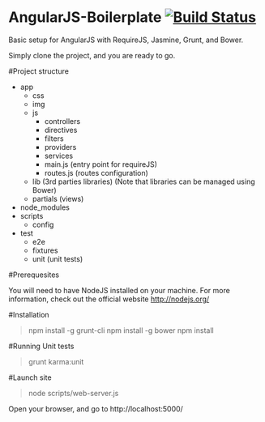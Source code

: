 AngularJS-Boilerplate [![Build Status](https://travis-ci.org/fdore/AngularJS-Boilerplate.png?branch=master)](https://travis-ci.org/fdore/AngularJS-Boilerplate)
=====================


Basic setup for AngularJS with RequireJS, Jasmine, Grunt, and Bower.

Simply clone the project, and you are ready to go.

#Project structure

- app
	- css
	- img
	- js
		- controllers
		- directives
		- filters
		- providers
		- services
		- main.js (entry point for requireJS)
		- routes.js (routes configuration)
	- lib (3rd parties libraries) (Note that libraries can be managed using Bower)
	- partials (views)
- node_modules	
- scripts
	- config
- test
	- e2e
	- fixtures
	- unit (unit tests)

#Prerequesites

You will need to have NodeJS installed on your machine. For more information, check out the official website http://nodejs.org/

#Installation

> npm install -g grunt-cli
> npm install -g bower
> npm install

#Running Unit tests

> grunt karma:unit

#Launch site

> node scripts/web-server.js

Open your browser, and go to http://localhost:5000/